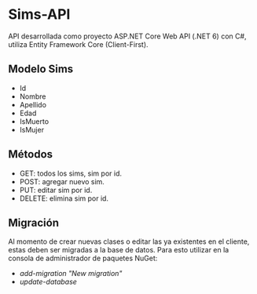 # Sims-API
API desarrollada como proyecto ASP.NET Core Web API (.NET 6) con C#, utiliza Entity Framework Core (Client-First).

## Modelo Sims
- Id
- Nombre
- Apellido 
- Edad
- IsMuerto
- IsMujer 

## Métodos
- GET: todos los sims, sim por id.
- POST: agregar nuevo sim.
- PUT: editar sim por id.
- DELETE: elimina sim por id.

## Migración
Al momento de crear nuevas clases o editar las ya existentes en el cliente, estas deben ser migradas a la base de datos. Para esto utilizar en la consola de administrador de paquetes NuGet: 
- _add-migration "New migration"_  
- _update-database_
